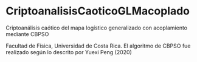 # CriptoanalisisCaoticoGLMacoplado
Criptoanálisis caótico del mapa logístico generalizado con acoplamiento mediante CBPSO

Facultad de Física, Universidad de Costa Rica. El algoritmo de CBPSO fue realizado según lo descrito por Yuexi Peng (2020)

